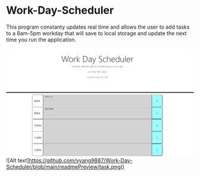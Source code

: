 # Work-Day-Scheduler
This program constanty updates real time and allows the user to add tasks to a 8am-5pm workday that will save to local storage and update the next time you
run the application.

![Alt text](https://github.com/vyang9887/Work-Day-Scheduler/blob/main/readmePreview/scheduler.png)
![Alt text]https://github.com/vyang9887/Work-Day-Scheduler/blob/main/readmePreview/task.png()
